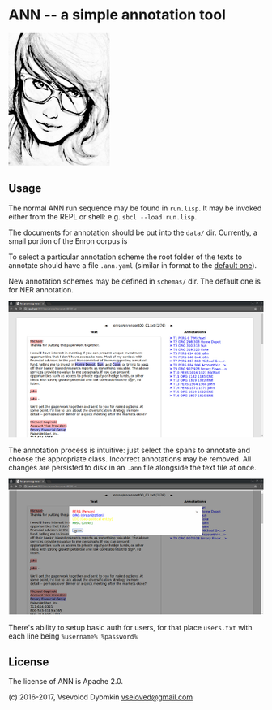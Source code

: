 # ANN -- a simple annotation tool

![](site/ann-big.jpg)

## Usage

The normal ANN run sequence may be found in `run.lisp`.
It may be invoked either from the REPL or shell: e.g. `sbcl --load run.lisp`.

The documents for annotation should be put into the `data/` dir. Currently, a small portion of the Enron corpus is

To select a particular annotation scheme the root folder of the texts to annotate should have a file `.ann.yaml` (similar in format to the [default one](data/.ann.yaml)).

New annotation schemes may be defined in `schemas/` dir. The default one is for NER annotation.

![](doc/screen1.jpg)

The annotation process is intuitive: just select the spans to annotate and choose the appropriate class. Incorrect annotations may be removed. All changes are persisted to disk in an `.ann` file alongside the text file at once.

![](doc/screen2.jpg)

There's ability to setup basic auth for users, for that place `users.txt` with each line being `%username% %password%`

## License

The license of ANN is Apache 2.0.

(c) 2016-2017, Vsevolod Dyomkin <vseloved@gmail.com>

